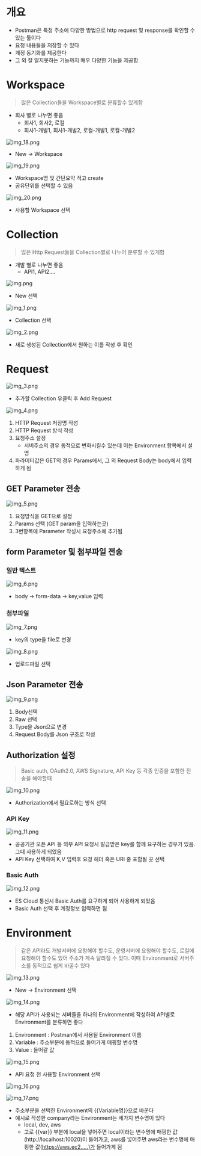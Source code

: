 # 개요

- Postman은 특정 주소에 다양한 방법으로 http request 및 response를 확인할 수 있는 툴이다
- 요청 내용들을 저장할 수 있다
- 계정 동기화를 제공한다
- 그 외 잘 알지못하는 기능까지 매우 다양한 기능을 제공함

# Workspace

> 많은 Collection들을 Workspace별로 분류할수 있게함

- 회사 별로 나누면 좋음
    - 회사1, 회사2, 로컬
    - 회사1-개발1, 회사1-개발2, 로컬-개발1, 로컬-개발2

![img_18.png](img_18.png)

- New → Workspace

![img_19.png](img_19.png)

- Workspace명 및 간단요약 적고 create
- 공유단위를 선택할 수 있음

![img_20.png](img_20.png)

- 사용할 Workspace 선택
    
# Collection

> 많은 Http Request들을 Collection별로 나누어 분류할 수 있게함
> 
- 개발 별로 나누면 좋음
    - API1, API2....
    
![img.png](img.png)

- New 선택

![img_1.png](img_1.png)

- Collection 선택

![img_2.png](img_2.png)

- 새로 생성된 Collection에서 원하는 이름 작성 후 확인

# Request

![img_3.png](img_3.png)

- 추가할 Collection 우클릭 후 Add Request

![img_4.png](img_4.png)

1. HTTP Request 저장명 작성
2. HTTP Request 방식 작성
3. 요청주소 설정
    - 서버주소의 경우 동적으로 변화시킬수 있는데 이는 Environment 항목에서 설명
4. 파라미터값은 GET의 경우 Params에서, 그 외 Request Body는 body에서 입력하게 됨

## GET Parameter 전송

![img_5.png](img_5.png)

1. 요청방식을 GET으로 설정
2. Params 선택 (GET param을 입력하는곳)
3. 3번항목에 Parameter 작성시 요청주소에 추가됨

## form Parameter 및 첨부파일 전송

### 일반 텍스트

![img_6.png](img_6.png)

- body → form-data → key,value 입력

### 첨부파일

![img_7.png](img_7.png)

- key의 type을 file로 변경

![img_8.png](img_8.png)

- 업로드파일 선택

## Json Parameter 전송

![img_9.png](img_9.png)

1. Body선택
2. Raw 선택
3. Type을 Json으로 변경
4. Request Body를 Json 구조로 작성

## Authorization 설정

> Basic auth, OAuth2.0, AWS Signature, API Key 등 각종 인증을 포함한 전송을 해야할때

![img_10.png](img_10.png)

- Authorization에서 필요로하는 방식 선택

### API Key

![img_11.png](img_11.png)

- 공공기관 오픈 API 등 외부 API 요청시 발급받은 key를 함께 요구하는 경우가 있음. 그때 사용하게 되었음
- API Key 선택하여 K,V 입력후  요청 헤더 혹은 URI 중 포함될 곳 선택

### Basic Auth

![img_12.png](img_12.png)

- ES Cloud 통신시 Basic Auth를 요구하게 되어 사용하게 되었음
- Basic Auth 선택 후 계정정보 입력하면 됨

# Environment

> 같은 API라도 개발서버에 요청해야 할수도, 운영서버에 요청해야 할수도, 로컬에 요청해야 할수도 있어 주소가 계속 달라질 수 있다.
이때 Environment로 서버주소를 동적으로 쉽게 바꿀수 있다

![img_13.png](img_13.png)

- New → Environment 선택

![img_14.png](img_14.png)

- 해당 API가 사용되는 서버들을 하나의 Environment에 작성하여 API별로 Environment를 분류하면 좋다
1. Environment : Postman에서 사용될 Environment 이름
2. Variable : 주소부분에 동적으로 들어가게 매핑할 변수명
3. Value : 들어갈 값

![img_15.png](img_15.png)

- API 요청 전 사용할 Environment 선택

![img_16.png](img_16.png)

![img_17.png](img_17.png)

- 주소부분을 선택한 Environment의 {{Variable명}}으로 바꾼다
- 예시로 작성한 company라는 Environment는 세가지 변수명이 있다
    - local, dev, aws
    - 고로 {{var}} 부분에 local을 넣어주면 local이라는 변수명에 매핑한 값(http://localhost:10020)이 들어가고, aws를 넣어주면 aws라는 변수명에 매핑한 값(https://aws.ec2.....)가 들어가게 됨